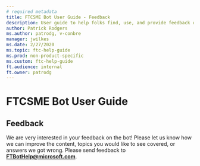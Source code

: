 ```yaml
---
# required metadata
title: FTCSME Bot User Guide - Feedback
description: User guide to help folks find, use, and provide feedback on the FTCSME Bot
author: Patrick Rodgers
ms.author: patrodg, v-conbre
manager: jwilkes
ms.date: 2/27/2020
ms.topic: ftc-help-guide
ms.prod: non-product-specific
ms.custom: ftc-help-guide
ft.audience: internal
ft.owner: patrodg
---
```

# FTCSME Bot User Guide

## Feedback

We are very interested in your feedback on the bot! Please let us know how we can improve the content, topics you would like to see covered, or answers we got wrong. Please send feedback to **[FTBotHelp@microsoft.com](mailto:FTBotHelp@microsoft.com)**.
